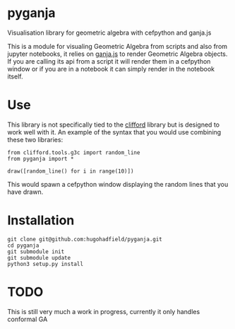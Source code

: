 # pyganja
Visualisation library for geometric algebra with cefpython and ganja.js

This is a module for visualing Geometric Algebra from scripts and also from jupyter notebooks, 
it relies on [ganja.js](https://github.com/enkimute/ganja.js) to render Geometric Algebra objects. 
If you are calling its api from a script it will render them in a cefpython window or if you are in a notebook it can simply render in the notebook itself.

# Use
This library is not specifically tied to the [clifford](https://github.com/pygae/clifford) library 
but is designed to work well with it. An example of the syntax that you would use combining these two libraries:

```
from clifford.tools.g3c import random_line
from pyganja import *

draw([random_line() for i in range(10)])
```

This would spawn a cefpython window displaying the random lines that you have drawn.

# Installation
```
git clone git@github.com:hugohadfield/pyganja.git
cd pyganja
git submodule init
git submodule update
python3 setup.py install
```

# TODO
This is still very much a work in progress, currently it only handles conformal GA
